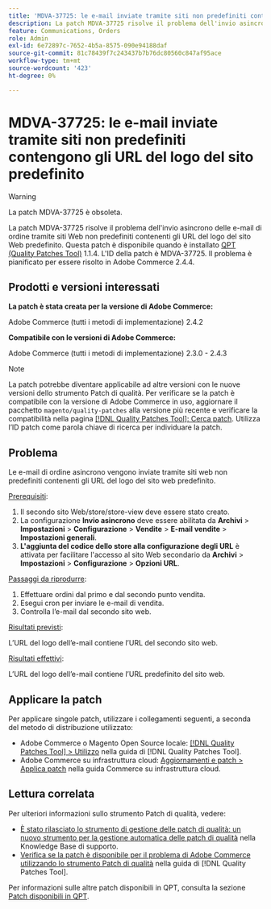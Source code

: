 ```yaml
---
title: 'MDVA-37725: le e-mail inviate tramite siti non predefiniti contengono gli URL del logo del sito predefinito'
description: La patch MDVA-37725 risolve il problema dell'invio asincrono delle e-mail di ordine tramite siti Web non predefiniti contenenti gli URL del logo del sito Web predefinito.
feature: Communications, Orders
role: Admin
exl-id: 6e72897c-7652-4b5a-8575-090e94188daf
source-git-commit: 81c78439f7c243437b7b76dc80560c847af95ace
workflow-type: tm+mt
source-wordcount: '423'
ht-degree: 0%

---
```


# MDVA-37725: le e-mail inviate tramite siti non predefiniti contengono gli URL del logo del sito predefinito

>[!WARNING]
>
> La patch MDVA-37725 è obsoleta.

La patch MDVA-37725 risolve il problema dell&#39;invio asincrono delle e-mail di ordine tramite siti Web non predefiniti contenenti gli URL del logo del sito Web predefinito. Questa patch è disponibile quando è installato [QPT (Quality Patches Tool)](https://experienceleague.adobe.com/en/docs/commerce-knowledge-base/kb/announcements/commerce-announcements/magento-quality-patches-released-new-tool-to-self-serve-quality-patches) 1.1.4. L&#39;ID della patch è MDVA-37725. Il problema è pianificato per essere risolto in Adobe Commerce 2.4.4.

## Prodotti e versioni interessati

**La patch è stata creata per la versione di Adobe Commerce:**

Adobe Commerce (tutti i metodi di implementazione) 2.4.2

**Compatibile con le versioni di Adobe Commerce:**

Adobe Commerce (tutti i metodi di implementazione) 2.3.0 - 2.4.3

>[!NOTE]
>
>La patch potrebbe diventare applicabile ad altre versioni con le nuove versioni dello strumento Patch di qualità. Per verificare se la patch è compatibile con la versione di Adobe Commerce in uso, aggiornare il pacchetto `magento/quality-patches` alla versione più recente e verificare la compatibilità nella pagina [[!DNL Quality Patches Tool]: Cerca patch](https://experienceleague.adobe.com/en/docs/commerce-knowledge-base/kb/announcements/commerce-announcements/magento-quality-patches-released-new-tool-to-self-serve-quality-patches). Utilizza l’ID patch come parola chiave di ricerca per individuare la patch.

## Problema

Le e-mail di ordine asincrono vengono inviate tramite siti web non predefiniti contenenti gli URL del logo del sito web predefinito.

<u>Prerequisiti</u>:

1. Il secondo sito Web/store/store-view deve essere stato creato.
1. La configurazione **Invio asincrono** deve essere abilitata da **Archivi** > **Impostazioni** > **Configurazione** > **Vendite** > **E-mail vendite** > **Impostazioni generali**.
1. **L&#39;aggiunta del codice dello store alla configurazione degli URL** è attivata per facilitare l&#39;accesso al sito Web secondario da **Archivi** > **Impostazioni** > **Configurazione** > **Opzioni URL**.

<u>Passaggi da riprodurre</u>:

1. Effettuare ordini dal primo e dal secondo punto vendita.
1. Esegui cron per inviare le e-mail di vendita.
1. Controlla l’e-mail dal secondo sito web.

<u>Risultati previsti</u>:

L’URL del logo dell’e-mail contiene l’URL del secondo sito web.

<u>Risultati effettivi</u>:

L’URL del logo dell’e-mail contiene l’URL predefinito del sito web.

## Applicare la patch

Per applicare singole patch, utilizzare i collegamenti seguenti, a seconda del metodo di distribuzione utilizzato:

* Adobe Commerce o Magento Open Source locale: [[!DNL Quality Patches Tool] > Utilizzo](/help/tools/quality-patches-tool/usage.md) nella guida di [!DNL Quality Patches Tool].
* Adobe Commerce su infrastruttura cloud: [Aggiornamenti e patch > Applica patch](https://experienceleague.adobe.com/docs/commerce-cloud-service/user-guide/develop/upgrade/apply-patches.html) nella guida Commerce su infrastruttura cloud.

## Lettura correlata

Per ulteriori informazioni sullo strumento Patch di qualità, vedere:

* [È stato rilasciato lo strumento di gestione delle patch di qualità: un nuovo strumento per la gestione automatica delle patch di qualità](https://experienceleague.adobe.com/en/docs/commerce-knowledge-base/kb/announcements/commerce-announcements/magento-quality-patches-released-new-tool-to-self-serve-quality-patches) nella Knowledge Base di supporto.
* [Verifica se la patch è disponibile per il problema di Adobe Commerce utilizzando lo strumento Patch di qualità](/help/tools/quality-patches-tool/patches-available-in-qpt/check-patch-for-magento-issue-with-magento-quality-patches.md) nella guida di [!DNL Quality Patches Tool].

Per informazioni sulle altre patch disponibili in QPT, consulta la sezione [Patch disponibili in QPT](https://experienceleague.adobe.com/tools/commerce-quality-patches/index.html).
